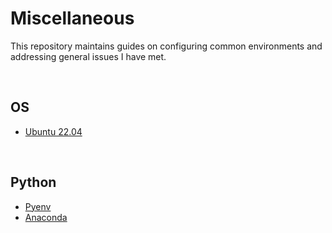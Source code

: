# Miscellaneous

This repository maintains guides on configuring common environments and addressing general issues I have met.

<br>

## OS

- [Ubuntu 22.04](docs/ubuntu-22.04.md)

<br>

## Python

- [Pyenv](docs/pyenv.md)
- [Anaconda](docs/conda.md)
